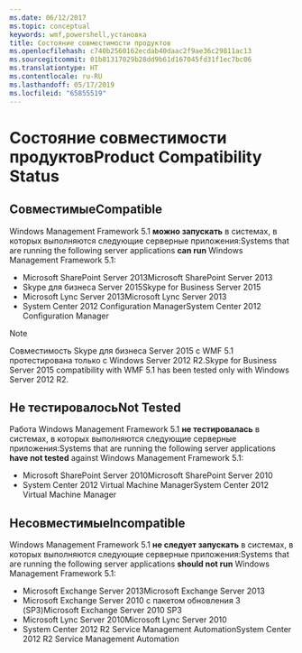 ```yaml
---
ms.date: 06/12/2017
ms.topic: conceptual
keywords: wmf,powershell,установка
title: Состояние совместимости продуктов
ms.openlocfilehash: c740b2560162ecdab40daac2f9ae36c29811ac13
ms.sourcegitcommit: 01b81317029b28dd9b61d167045fd31f1ec7bc06
ms.translationtype: HT
ms.contentlocale: ru-RU
ms.lasthandoff: 05/17/2019
ms.locfileid: "65855519"
---
```

# <a name="product-compatibility-status"></a><span data-ttu-id="2e3cc-103">Состояние совместимости продуктов</span><span class="sxs-lookup"><span data-stu-id="2e3cc-103">Product Compatibility Status</span></span>

## <a name="compatible"></a><span data-ttu-id="2e3cc-104">Совместимые</span><span class="sxs-lookup"><span data-stu-id="2e3cc-104">Compatible</span></span>

<span data-ttu-id="2e3cc-105">Windows Management Framework 5.1 **можно запускать** в системах, в которых выполняются следующие серверные приложения:</span><span class="sxs-lookup"><span data-stu-id="2e3cc-105">Systems that are running the following server applications **can run** Windows Management Framework 5.1:</span></span>

- <span data-ttu-id="2e3cc-106">Microsoft SharePoint Server 2013</span><span class="sxs-lookup"><span data-stu-id="2e3cc-106">Microsoft SharePoint Server 2013</span></span>
- <span data-ttu-id="2e3cc-107">Skype для бизнеса Server 2015</span><span class="sxs-lookup"><span data-stu-id="2e3cc-107">Skype for Business Server 2015</span></span>
- <span data-ttu-id="2e3cc-108">Microsoft Lync Server 2013</span><span class="sxs-lookup"><span data-stu-id="2e3cc-108">Microsoft Lync Server 2013</span></span>
- <span data-ttu-id="2e3cc-109">System Center 2012 Configuration Manager</span><span class="sxs-lookup"><span data-stu-id="2e3cc-109">System Center 2012 Configuration Manager</span></span>

> [!NOTE]
> <span data-ttu-id="2e3cc-110">Совместимость Skype для бизнеса Server 2015 с WMF 5.1 протестирована только с Windows Server 2012 R2.</span><span class="sxs-lookup"><span data-stu-id="2e3cc-110">Skype for Business Server 2015 compatibility with WMF 5.1 has been tested only with Windows Server 2012 R2.</span></span>

## <a name="not-tested"></a><span data-ttu-id="2e3cc-111">Не тестировалось</span><span class="sxs-lookup"><span data-stu-id="2e3cc-111">Not Tested</span></span>

<span data-ttu-id="2e3cc-112">Работа Windows Management Framework 5.1 **не тестировалась** в системах, в которых выполняются следующие серверные приложения:</span><span class="sxs-lookup"><span data-stu-id="2e3cc-112">Systems that are running the following server applications **have not tested** against Windows Management Framework 5.1:</span></span>

- <span data-ttu-id="2e3cc-113">Microsoft SharePoint Server 2010</span><span class="sxs-lookup"><span data-stu-id="2e3cc-113">Microsoft SharePoint Server 2010</span></span>
- <span data-ttu-id="2e3cc-114">System Center 2012 Virtual Machine Manager</span><span class="sxs-lookup"><span data-stu-id="2e3cc-114">System Center 2012 Virtual Machine Manager</span></span>

## <a name="incompatible"></a><span data-ttu-id="2e3cc-115">Несовместимые</span><span class="sxs-lookup"><span data-stu-id="2e3cc-115">Incompatible</span></span>

<span data-ttu-id="2e3cc-116">Windows Management Framework 5.1 **не следует запускать** в системах, в которых выполняются следующие серверные приложения:</span><span class="sxs-lookup"><span data-stu-id="2e3cc-116">Systems that are running the following server applications **should not run** Windows Management Framework 5.1:</span></span>

- <span data-ttu-id="2e3cc-117">Microsoft Exchange Server 2013</span><span class="sxs-lookup"><span data-stu-id="2e3cc-117">Microsoft Exchange Server 2013</span></span>
- <span data-ttu-id="2e3cc-118">Microsoft Exchange Server 2010 с пакетом обновления 3 (SP3)</span><span class="sxs-lookup"><span data-stu-id="2e3cc-118">Microsoft Exchange Server 2010 SP3</span></span>
- <span data-ttu-id="2e3cc-119">Microsoft Lync Server 2010</span><span class="sxs-lookup"><span data-stu-id="2e3cc-119">Microsoft Lync Server 2010</span></span>
- <span data-ttu-id="2e3cc-120">System Center 2012 R2 Service Management Automation</span><span class="sxs-lookup"><span data-stu-id="2e3cc-120">System Center 2012 R2 Service Management Automation</span></span>
